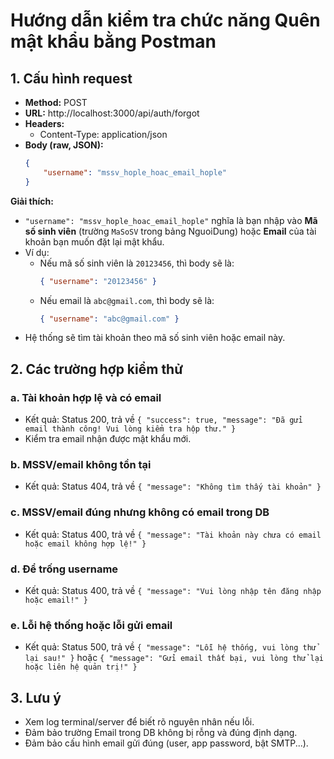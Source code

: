 # Hướng dẫn kiểm tra chức năng Quên mật khẩu bằng Postman

## 1. Cấu hình request

- **Method:** POST
- **URL:** http://localhost:3000/api/auth/forgot
- **Headers:**
    - Content-Type: application/json
- **Body (raw, JSON):**
    ```json
    {
        "username": "mssv_hople_hoac_email_hople"
    }
    ```

**Giải thích:**

- `"username": "mssv_hople_hoac_email_hople"` nghĩa là bạn nhập vào **Mã số sinh viên** (trường `MaSoSV` trong bảng NguoiDung) hoặc **Email** của tài khoản bạn muốn đặt lại mật khẩu.
- Ví dụ:
    - Nếu mã số sinh viên là `20123456`, thì body sẽ là:
      ```json
      { "username": "20123456" }
      ```
    - Nếu email là `abc@gmail.com`, thì body sẽ là:
      ```json
      { "username": "abc@gmail.com" }
      ```
- Hệ thống sẽ tìm tài khoản theo mã số sinh viên hoặc email này.

## 2. Các trường hợp kiểm thử

### a. Tài khoản hợp lệ và có email
- Kết quả: Status 200, trả về `{ "success": true, "message": "Đã gửi email thành công! Vui lòng kiểm tra hộp thư." }`
- Kiểm tra email nhận được mật khẩu mới.

### b. MSSV/email không tồn tại
- Kết quả: Status 404, trả về `{ "message": "Không tìm thấy tài khoản" }`

### c. MSSV/email đúng nhưng không có email trong DB
- Kết quả: Status 400, trả về `{ "message": "Tài khoản này chưa có email hoặc email không hợp lệ!" }`

### d. Để trống username
- Kết quả: Status 400, trả về `{ "message": "Vui lòng nhập tên đăng nhập hoặc email!" }`

### e. Lỗi hệ thống hoặc lỗi gửi email
- Kết quả: Status 500, trả về `{ "message": "Lỗi hệ thống, vui lòng thử lại sau!" }` hoặc `{ "message": "Gửi email thất bại, vui lòng thử lại hoặc liên hệ quản trị!" }`

## 3. Lưu ý
- Xem log terminal/server để biết rõ nguyên nhân nếu lỗi.
- Đảm bảo trường Email trong DB không bị rỗng và đúng định dạng.
- Đảm bảo cấu hình email gửi đúng (user, app password, bật SMTP...).

